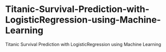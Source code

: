 # Titanic-Survival-Prediction-with-LogisticRegression-using-Machine-Learning
Titanic Survival Prediction with LogisticRegression using Machine Learning

